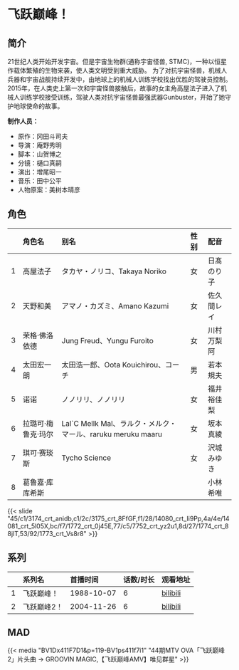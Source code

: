 # 飞跃巅峰！


## 简介

21世纪人类开始开发宇宙。但是宇宙生物群(通称宇宙怪兽, STMC)，一种以恒星作载体繁殖的生物来袭，使人类文明受到重大威胁。
为了对抗宇宙怪兽，机械人兵器和宇宙战舰持续开发中，由地球上的机械人训练学校找出优胜的驾驶员控制。
2015年，在人类史上第一次和宇宙怪兽接触后，故事的女主角高屋法子进入了机械人训练学校接受训练，驾驶人类对抗宇宙怪兽最强武器Gunbuster，开始了她守护地球使命的故事。

**制作人员：**
- 原作：冈田斗司夫
- 导演：庵野秀明
- 脚本：山贺博之
- 分镜：樋口真嗣
- 演出：增尾昭一
- 音乐：田中公平
- 人物原案：美树本晴彦

## 角色

|     |   角色名   |   别名  | 性别 |  配音  |
|:--- |:------  |:----      |:---  |:--   |
| 1 | 高屋法子 | タカヤ・ノリコ、Takaya Noriko | 女 | 日髙のり子 |
| 2 | 天野和美 | アマノ・カズミ、Amano Kazumi | 女 | 佐久間レイ |
| 3 | 荣格·佛洛依德 | Jung Freud、Yungu Furoito | 女 | 川村万梨阿 |
| 4 | 太田宏一朗 | 太田浩一郎、Oota Kouichirou、コーチ | 男 | 若本規夫 |
| 5 | 诺诺 | ノノリリ、ノノリリ | 女 | 福井裕佳梨 |
| 6 | 拉璐可·梅鲁克·玛尔 | Lal`C Mellk Mal、ラルク・メルク・マール、raruku meruku maaru | 女 | 坂本真綾 |
| 7 | 琪可·赛琰斯 | Tycho Science | 女 | 沢城みゆき |
| 8 | 葛鲁嘉·库库希斯 |  |  | 小林希唯 |


{{< slide "45/c1/3174_crt_anidb,c1/2c/3175_crt_8FfGF,f1/28/14080_crt_Ii9Pp,4a/4e/14081_crt_5l05X,bc/f7/1772_crt_0j45E,77/c5/7752_crt_yz2u1,8d/27/1774_crt_88jlT,53/92/1773_crt_Vs8r8" >}}

## 系列

|     |   系列名   |   首播时间  | 话数/时长  | 观看地址 |
|:---  |:------    |:----      |:---       |:---  |
| 1 | 飞跃巅峰！ | 1988-10-07 | 6 | [bilibili](https://www.bilibili.com/video/BV1ab411a7us)  |
| 2 | 飞跃巅峰2！ | 2004-11-26 | 6 | [bilibili](https://www.bilibili.com/video/BV1kW411p7Xh)  |


## MAD

{{< media  "BV1Dx411F7D1&p=119-BV1ps411f7i1"
"44期MTV OVA「飞跃巅峰2」片头曲 → GROOVIN MAGIC,【飞跃巅峰AMV】唯见群星"  >}}
